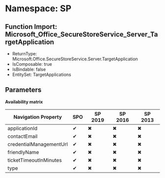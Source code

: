 # Namespace: SP

## Function Import: Microsoft_Office_SecureStoreService_Server_TargetApplication

- ReturnType: Microsoft.Office.SecureStoreService.Server.TargetApplication
- IsComposable: true
- IsBindable: false
- EntitySet: TargetApplications

## Parameters

**Availability matrix**

Navigation Property | SPO | SP 2019 | SP 2016 | SP 2013
----------|-----|---------|---------|--------
applicationId | ✔ | ✖ | ✖ | ✖
contactEmail | ✔ | ✖ | ✖ | ✖
credentialManagementUrl | ✔ | ✖ | ✖ | ✖
friendlyName | ✔ | ✖ | ✖ | ✖
ticketTimeoutInMinutes | ✔ | ✖ | ✖ | ✖
type | ✔ | ✖ | ✖ | ✖
